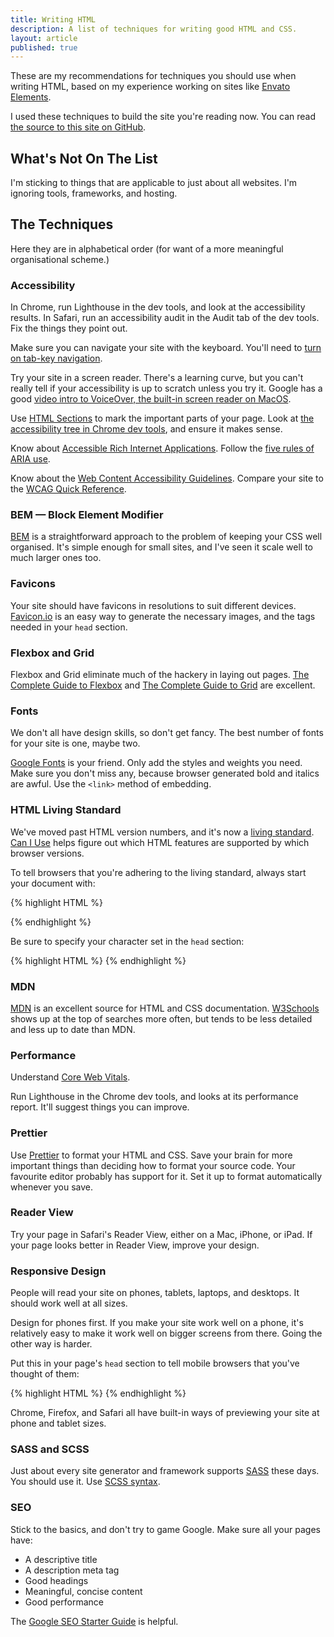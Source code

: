 ```yaml
---
title: Writing HTML
description: A list of techniques for writing good HTML and CSS.
layout: article
published: true
---
```


These are my recommendations for techniques you should use when writing HTML, based on my experience working on sites like [Envato Elements](https://elements.envato.com/).

I used these techniques to build the site you're reading now.
You can read [the source to this site on GitHub](https://github.com/notahat/notahat.github.com).

## What's Not On The List

I'm sticking to things that are applicable to just about all websites.
I'm ignoring tools, frameworks, and hosting.

## The Techniques

Here they are in alphabetical order (for want of a more meaningful organisational scheme.)

### Accessibility

In Chrome, run Lighthouse in the dev tools, and look at the accessibility results.
In Safari, run an accessibility audit in the Audit tab of the dev tools.
Fix the things they point out.

Make sure you can navigate your site with the keyboard.
You'll need to [turn on tab-key navigation](https://www.warpwire.com/support/playback/enable-tab-key-navigation/).

Try your site in a screen reader.
There's a learning curve, but you can't really tell if your accessibility is up to scratch unless you try it.
Google has a good [video intro to VoiceOver, the built-in screen reader on MacOS](https://youtu.be/5R-6WvAihms).

Use [HTML Sections](https://html.spec.whatwg.org/multipage/sections.html) to mark the important parts of your page.
Look at [the accessibility tree in Chrome dev tools](https://developer.chrome.com/blog/full-accessibility-tree/), and ensure it makes sense.

Know about [Accessible Rich Internet Applications](https://developer.mozilla.org/en-US/docs/Web/Accessibility/ARIA).
Follow the [five rules of ARIA use](https://www.w3.org/TR/using-aria/#notes2).

Know about the [Web Content Accessibility Guidelines](https://www.w3.org/WAI/standards-guidelines/wcag/).
Compare your site to the [WCAG Quick Reference](https://www.w3.org/WAI/WCAG21/quickref/).

### BEM &mdash; Block Element Modifier

[BEM](http://getbem.com//) is a straightforward approach to the problem of keeping your CSS well organised.
It's simple enough for small sites, and I've seen it scale well to much larger ones too.

### Favicons

Your site should have favicons in resolutions to suit different devices.
[Favicon.io](https://favicon.io) is an easy way to generate the necessary images, and the tags needed in your `head` section.

### Flexbox and Grid

Flexbox and Grid eliminate much of the hackery in laying out pages.
[The Complete Guide to Flexbox](https://css-tricks.com/snippets/css/a-guide-to-flexbox/) and [The Complete Guide to Grid](https://css-tricks.com/snippets/css/complete-guide-grid/) are excellent.

### Fonts

We don't all have design skills, so don't get fancy.
The best number of fonts for your site is one, maybe two.

[Google Fonts](https://fonts.google.com) is your friend.
Only add the styles and weights you need.
Make sure you don't miss any, because browser generated bold and italics are awful.
Use the `<link>` method of embedding.

### HTML Living Standard

We've moved past HTML version numbers, and it's now a [living standard](https://html.spec.whatwg.org/multipage/).
[Can I Use](https://caniuse.com) helps figure out which HTML features are supported by which browser versions.

To tell browsers that you're adhering to the living standard, always start your document with:

{% highlight HTML %}
<!DOCTYPE html>
<html lang="en">
{% endhighlight %}

Be sure to specify your character set in the `head` section:

{% highlight HTML %}
<meta charset="utf-8">
{% endhighlight %}


### MDN

[MDN](https://developer.mozilla.org/en-US/) is an excellent source for HTML and CSS documentation.
[W3Schools](https://www.w3schools.com) shows up at the top of searches more often, but tends to be less detailed and less up to date than MDN.

### Performance

Understand [Core Web Vitals](https://web.dev/vitals/#core-web-vitals).

Run Lighthouse in the Chrome dev tools, and looks at its performance report.
It'll suggest things you can improve.

### Prettier

Use [Prettier](https://prettier.io/) to format your HTML and CSS.
Save your brain for more important things than deciding how to format your source code.
Your favourite editor probably has support for it.
Set it up to format automatically whenever you save.

### Reader View

Try your page in Safari's Reader View, either on a Mac, iPhone, or iPad.
If your page looks better in Reader View, improve your design.

### Responsive Design

People will read your site on phones, tablets, laptops, and desktops.
It should work well at all sizes.

Design for phones first.
If you make your site work well on a phone, it's relatively easy to make it work well on bigger screens from there.
Going the other way is harder.

Put this in your page's `head` section to tell mobile browsers that you've thought of them:

{% highlight HTML %}
<meta
  name="viewport"
  content="width=device-width, initial-scale=1.0"
/>
{% endhighlight %}

Chrome, Firefox, and Safari all have built-in ways of previewing your site at phone and tablet sizes.

### SASS and SCSS

Just about every site generator and framework supports [SASS](https://sass-lang.com) these days.
You should use it.
Use [SCSS syntax](https://sass-lang.com/documentation/syntax#scss).

### SEO

Stick to the basics, and don't try to game Google.
Make sure all your pages have:

- A descriptive title
- A description meta tag
- Good headings
- Meaningful, concise content
- Good performance

The [Google SEO Starter Guide](https://developers.google.com/search/docs/beginner/seo-starter-guide#understand_your_content) is helpful.
